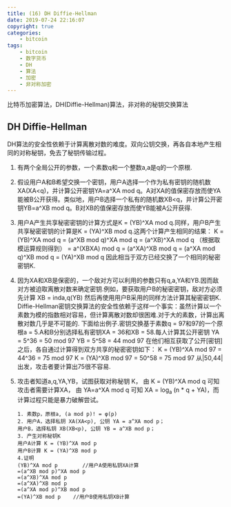 ```yaml
---
title: (16) DH Diffie-Hellman
date: 2019-07-24 22:16:07
copyright: true
categories:
    - bitcoin
tags:
    - bitcoin
    - 数字货币
    - DH
    - 算法
    - 加密
    - 非对称加密
---
```

比特币加密算法，DH(Diffie-Hellman)算法，非对称的秘钥交换算法

<!-- more -->

## **DH Diffie-Hellman**



DH算法的安全性依赖于计算离散对数的难度。双向公钥交换，再各自本地产生相同的对称秘钥，免去了秘钥传输过程。 

1. 有两个全局公开的参数，一个素数q和一个整数a,a是q的一个原根. 

2. 假设用户A和B希望交换一个密钥，用户A选择一个作为私有密钥的随机数XA(XA<q)，并计算公开密钥YA=a^XA mod q。A对XA的值保密存放而使YA能被B公开获得。类似地，用户B选择一个私有的随机数XB<q，并计算公开密钥YB=a^XB mod q。B对XB的值保密存放而使YB能被A公开获得. 

3. 用户A产生共享秘密密钥的计算方式是K = (YB)^XA mod q.同样，用户B产生共享秘密密钥的计算是K = (YA)^XB mod q.这两个计算产生相同的结果： K = (YB)^XA mod q = (a^XB mod q)^XA mod q = (a^XB)^XA mod q （根据取模运算规则得到） = a^(XBXA) mod q = (a^XA)^XB mod q = (a^XA mod q)^XB mod q = (YA)^XB mod q 因此相当于双方已经交换了一个相同的秘密密钥K. 

4. 因为XA和XB是保密的，一个敌对方可以利用的参数只有q,a,YA和YB.因而敌对方被迫取离散对数来确定密钥.例如，要获取用户B的秘密密钥，敌对方必须先计算 XB = inda,q(YB) 然后再使用用户B采用的同样方法计算其秘密密钥K.  Diffie-Hellman密钥交换算法的安全性依赖于这样一个事实：虽然计算以一个素数为模的指数相对容易，但计算离散对数却很困难.对于大的素数，计算出离散对数几乎是不可能的. 下面给出例子.密钥交换基于素数q = 97和97的一个原根a = 5.A和B分别选择私有密钥XA = 36和XB = 58.每人计算其公开密钥 YA = 5^36 = 50 mod 97 YB = 5^58 = 44 mod 97 在他们相互获取了公开[密钥]之后，各自通过计算得到双方共享的秘密密钥如下： K = (YB)^XA mod 97 = 44^36 = 75 mod 97 K = (YA)^XB mod 97 = 50^58 = 75 mod 97 从|50,44|出发，攻击者要计算出75很不容易. 

5. 攻击者知道a,q,YA,YB，试图获取对称秘钥 K，
由 K = (YB)^XA mod q 可知攻击者需要计算XA，
由 YA=a^XA mod q 可知 XA = log<sub>a</sub> (n * q + YA)，而计算过程只能是暴力破解尝试。 


    ```
    1. 素数p，原根a, (a mod p)! = φ(p)
    2. 用户A，选择私钥 XA(XA<p), 公钥 YA = a^XA mod p；
    用户B，选择私钥 XB(XB<p), 公钥 YB = a^XB mod p；
    3. 产生对称秘钥K 
    用户A计算 K = (YB)^XA mod p
    用户B计算 K = (YA)^XB mod p
    4.证明 
    (YB)^XA mod p        //用户A使用私钥XA计算
    =(a^XB mod p)^XA mod p
    =(a^XB)^XA mod p
    =(a^XA)^XB mod p
    =(a^XA mod p)^XB mod p
    =(YA)^XB mod p    //用户B使用私钥XB计算
    ```

